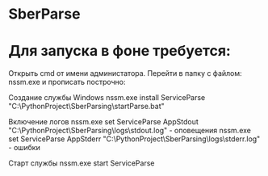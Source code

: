 # SberParse

# Для запуска в фоне требуется:

Открыть cmd от имени администатора. Перейти в папку с файлом: nssm.exe и прописать построчно:

Создание службы Windows
nssm.exe install ServiceParse "C:\PythonProject\SberParsing\startParse.bat"

Включение логов
nssm.exe set ServiceParse AppStdout "C:\PythonProject\SberParsing\logs\stdout.log" - оповещения
nssm.exe set ServiceParse AppStderr "C:\PythonProject\SberParsing\logs\stderr.log" - ошибки

Старт службы
nssm.exe start ServiceParse
